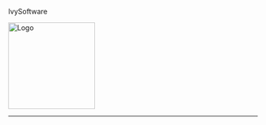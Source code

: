 <div class="text-center my-5">
    <p class="display-3">IvySoftware</p>
    <img alt="Logo" src="@/assets/logo.png" width="175px;">
</div>

---    